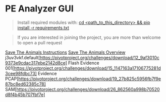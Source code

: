# PE Analyzer GUI

> Install required modules with:
[cd <path_to_this_directory> && pip install -r requirements.txt](https://github.com/JakePeralta7/PE-Analyzer-GUI/blob/main/requirements.txt)


> If you are interested in joining the project, you are more than welcome to open a pull request


[Save The Animals Instructions](https://pivotproject.org/challenges/download/10_72d1f70eff73b184ecd87b1e940f7ad4)
[Save The Animals Overview](https://pivotproject.org/challenges/download/11_301f73a0682b18a73cd9c9053a1625fe)
j3uv3vkf.default[https://pivotproject.org/challenges/download/12_9af3010c9373e9cdac317ebe2142d8ce]
Flash Evidence 001[https://pivotproject.org/challenges/download/15_1147163a17106775281d3cee98fdbc73]
Evidence PCAP[https://pivotproject.org/challenges/download/19_27b825c5956fb7f9e87bc8ed62385c78]
SAM[https://pivotproject.org/challenges/download/26_862560a998b70520d8f4b45b707fbf7e]
